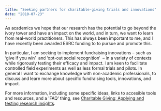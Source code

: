 ```yaml
---
title: "Seeking partners for charitable-giving trials and innovations"
date: "2010-07-23"
---
```


As academics we hope that our research has the potential to go beyond the ivory tower and have an impact on the world, and in turn, we want to learn from real-world practitioners. This has always been important to me, and I have recently been awarded ESRC funding to to pursue and promote this.

In particular, I am seeking to implement fundraising innovations – such as ‘give if you win’  and ‘opt-out social recognition’  – in a variety of contexts while rigorously testing their efficacy and impact. I am keen to facilitate controlled field experiments as well as less formal trials and pilots. In general I want to exchange knowledge with non-academic professionals, to discuss and learn more about specific fundraising tools, innovations, and impact.

For more information, including some specific ideas, links to accesible tools and resources, and a 'FAQ' thing, see [Charitable Giving: Applying and testing research insights](https://docs.google.com/document/d/1zyYYWD8Z9b_DGUeNavZazJFPeyjE75-5QbGLrEC2WMM/pub).
